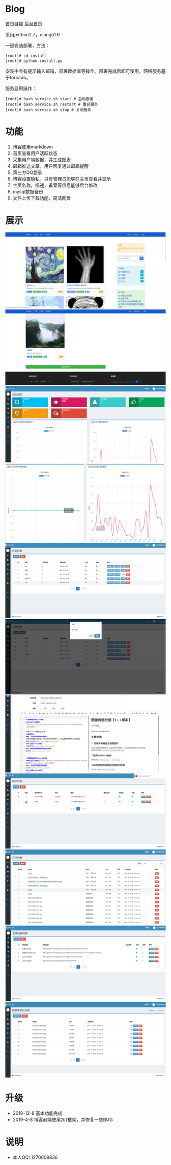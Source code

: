 # Blog
[首页链接](http://yangxiao.online "首页链接")
[后台首页](http://yangxiao.online/admin/ "后台首页")

采用python2.7，django1.6

一键安装部署，方法：
```shell
[root]# cd install
[root]# python install.py

```
安装中会有提示输入邮箱，部署数据库等操作。部署完成后即可使用，网络服务基于tornado。

服务启用操作：
```shell
[root]# bash service.sh start # 启动服务
[root]# bash service.sh restart # 重启服务
[root]# bash service.sh stop # 关闭服务
```
# 功能
1. 博客使用markdown
2. 首页查看用户活跃状态
3. 采集用户端数据，并生成图表
4. 邮箱推送文章，用户回复通过邮箱提醒
5. 第三方QQ登录
6. 博客设置隐私，只有管理员能够在主页查看并显示
7. 主页名称，描述，备案等信息能够后台修改
8. mysql数据备份
9. 文件上传下载功能，简洁网盘

# 展示
![](static/other/TIM截图20190408230831.png)
![](static/other/TIM截图20190408230848.png)
![](static/other/QQ浏览器截图20190407200840.png)
![](static/other/QQ浏览器截图20190407200922.png)
![](static/other/QQ浏览器截图20190407200949.png)
![](static/other/QQ浏览器截图20190407201003.png)
![](static/other/QQ浏览器截图20190407201034.png)
![](static/other/QQ浏览器截图20190407201056.png)
![](static/other/QQ浏览器截图20190407201148.png)
![](static/other/QQ浏览器截图20190407201210.png)
![](static/other/QQ浏览器截图20190407201229.png)

# 升级
- 2018-12-8 基本功能完成
- 2019-4-8 博客前端使用`ZUI`框架，并修复一些BUG

# 说明
- 本人QQ: 1270009836


